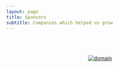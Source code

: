 ```yaml
---
layout: page
title: Sponsors
subtitle: Companies which helped us grow
---
```


<br/>
<br/>

<center>
<a href="//yellowen.com">
  <img src="https://camo.githubusercontent.com/e913d64588322eeb3ce8caae0ad9a53512ba6dfb/687474703a2f2f7777772e79656c6c6f77656e2e636f6d2f696d616765732f6c6f676f2e706e67" alt="" />
</a>
<br/>
<br/>
<a href="https://www.easyname.ch/de/hosting">
<img src="http://assets.iranonrails.ir/images/easyname_white.png" alt="domain">
</a>
</center>